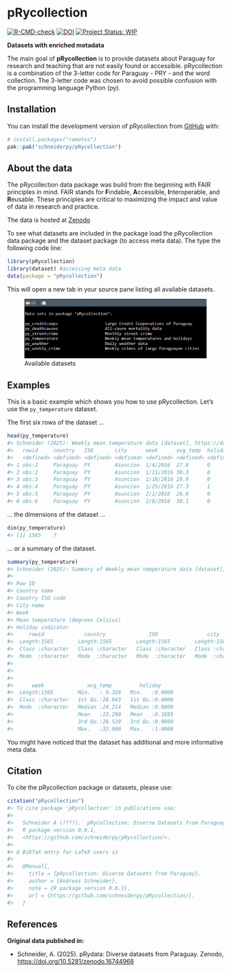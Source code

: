 
<!-- README.md is generated from README.Rmd. Please edit that file -->

# pRycollection

<!-- badges: start -->

[![R-CMD-check](https://github.com/schneiderpy/pRycollection/workflows/R-CMD-check/badge.svg)](https://github.com/schneiderpy/pRycollection/actions)
[![DOI](https://zenodo.org/badge/DOI/10.5281/zenodo.16744968.svg)](https://doi.org/10.5281/zenodo.16744968)
[![Project Status:
WIP](https://www.repostatus.org/badges/latest/wip.svg)](https://www.repostatus.org/#wip)
<!-- badges: end -->

**Datasets with enriched metadata**

The main goal of **pRycollection** is to provide datasets about Paraguay
for research and teaching that are not easily found or accessible.
pRycollection is a combination of the 3-letter code for Paraguay - PRY -
and the word collection. The 3-letter code was chosen to avoid possible
confusion with the programming language Python (py).

## Installation

You can install the development version of pRycollection from
[GitHub](https://github.com/schneiderpy) with:

``` r
# install.packages("remotes")
pak::pak("schneiderpy/pRycollection")
```

## About the data

The pRycollection data package was build from the beginning with FAIR
principles in mind. FAIR stands for **F**indable, **A**ccessible,
**I**nteroperable, and **R**eusable. These principles are critical to
maximizing the impact and value of data in research and practice.

The data is hosted at [Zenodo](https://doi.org/10.5281/zenodo.16744968)

To see what datasets are included in the package load the pRycollection
data package and the dataset package (to access meta data). The type the
following code line:

``` r
library(pRycollection)
library(dataset) #accessing meta data
data(package = "pRycollection")
```

This will open a new tab in your source pane listing all available
datasets.

<figure>
<img src="man/figures/Pane_pRycollection_datasets.png"
alt="Available datasets" />
<figcaption aria-hidden="true">Available datasets</figcaption>
</figure>

## Examples

This is a basic example which shows you how to use pRycollection. Let’s
use the `py_temperature` dataset.

The first six rows of the dataset …

``` r
head(py_temperature)
#> Schneider (2025): Weekly mean temperature data [dataset], https://doi.org/10.5281/zenodo.16744968
#>   rowid     country   ISO       city      week      avg_temp  holiday   
#>   <defined> <defined> <defined> <defined> <defined> <defined> <defined>
#> 1 obs:1     Paraguay  PY        Asuncion  1/4/2016  27.8      0        
#> 2 obs:2     Paraguay  PY        Asuncion  1/11/2016 30.3      0        
#> 3 obs:3     Paraguay  PY        Asuncion  1/18/2016 29.9      0        
#> 4 obs:4     Paraguay  PY        Asuncion  1/25/2016 27.3      1        
#> 5 obs:5     Paraguay  PY        Asuncion  2/1/2016  26.6      0        
#> 6 obs:6     Paraguay  PY        Asuncion  2/8/2016  30.1      0
```

… the dimensions of the dataset …

``` r
dim(py_temperature)
#> [1] 1565    7
```

… or a summary of the dataset.

``` r
summary(py_temperature)
#> Schneider (2025): Summary of Weekly mean temperature data [dataset], https://doi.org/10.5281/zenodo.16744968
#> 
#> Row ID
#> Country name
#> Country ISO code
#> City name
#> Week
#> Mean temperature (degrees Celsius)
#> Holiday indicator
#>     rowid             country              ISO                city          
#>  Length:1565        Length:1565        Length:1565        Length:1565       
#>  Class :character   Class :character   Class :character   Class :character  
#>  Mode  :character   Mode  :character   Mode  :character   Mode  :character  
#>                                                                             
#>                                                                             
#>                                                                             
#>      week              avg_temp         holiday      
#>  Length:1565        Min.   : 9.329   Min.   :0.0000  
#>  Class :character   1st Qu.:20.043   1st Qu.:0.0000  
#>  Mode  :character   Median :24.214   Median :0.0000  
#>                     Mean   :23.280   Mean   :0.1885  
#>                     3rd Qu.:26.529   3rd Qu.:0.0000  
#>                     Max.   :32.000   Max.   :1.0000
```

You might have noticed that the dataset has additional and more
informative meta data.

## Citation

To cite the pRycollection package or datasets, please use:

``` r
citation("pRycollection")
#> To cite package 'pRycollection' in publications use:
#> 
#>   Schneider A (????). _pRycollection: Diverse Datasets from Paraguay_.
#>   R package version 0.0.1,
#>   <https://github.com/schneiderpy/pRycollection/>.
#> 
#> A BibTeX entry for LaTeX users is
#> 
#>   @Manual{,
#>     title = {pRycollection: Diverse Datasets from Paraguay},
#>     author = {Andreas Schneider},
#>     note = {R package version 0.0.1},
#>     url = {https://github.com/schneiderpy/pRycollection/},
#>   }
```

## References

**Original data published in:**

- Schneider, A. (2025). pRydata: Diverse datasets from Paraguay. Zenodo,
  <https://doi.org/10.5281/zenodo.16744968>
